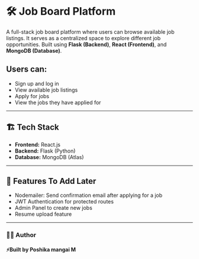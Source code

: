 # 🛠️ Job Board Platform

A full-stack job board platform where users can browse available job listings. It serves as a centralized space to explore different job opportunities. Built using **Flask (Backend)**, **React (Frontend)**, and **MongoDB (Database)**.

## Users can:
- Sign up and log in
- View available job listings
- Apply for jobs
- View the jobs they have applied for

---

## 🏗️ Tech Stack

- **Frontend:** React.js
- **Backend:** Flask (Python)
- **Database:** MongoDB (Atlas)

---

## 🌟 Features To Add Later

- Nodemailer: Send confirmation email after applying for a job
- JWT Authentication for protected routes
- Admin Panel to create new jobs
- Resume upload feature

---

### 🧑‍💻 Author
#### ⚡️Built by Poshika mangai M
